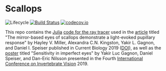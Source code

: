 # Scallops

![Lifecycle](https://img.shields.io/badge/lifecycle-experimental-orange.svg)<!--
![Lifecycle](https://img.shields.io/badge/lifecycle-maturing-blue.svg)
![Lifecycle](https://img.shields.io/badge/lifecycle-stable-green.svg)
![Lifecycle](https://img.shields.io/badge/lifecycle-retired-orange.svg)
![Lifecycle](https://img.shields.io/badge/lifecycle-archived-red.svg)
![Lifecycle](https://img.shields.io/badge/lifecycle-dormant-blue.svg) -->
[![Build Status](https://travis-ci.org/yakir12/Scallops.jl.svg?branch=master)](https://travis-ci.org/yakir12/Scallops.jl)
[![codecov.io](http://codecov.io/github/yakir12/Scallops.jl/coverage.svg?branch=master)](http://codecov.io/github/yakir12/Scallops.jl?branch=master)

This repo contains the [Julia](https://julialang.org) [code for the ray tracer](src/Scallops.jl) used in the [article](article) titled "The mirror-based eyes of scallops demonstrate a light-evoked pupillary response" by Hayley V. Miller, Alexandra C.N. Kingston, Yakir L. Gagnon, and Daniel I. Speiser published in Current Biology 2019 ([DOI](https://doi.org/10.1016/j.cub.2019.03.053)), as well as the [poster](poster/poster.pdf) titled "Sensitivity in imperfect eyes" by Yakir Luc Gagnon, Daniel Speiser, and Dan-Eric Nilsson presented in the Fourth [International Conference on Invertebrate Vision](https://iciv.se) 2019.

